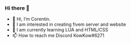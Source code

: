 ### Hi there 👋

- 👋 Hi, I’m Corentin.
- 👀 I am interested in creating fivem server and website
- 🌱 I am currently learning LUA and HTML/CSS
- 📫 How to reach me Discord KowKow#6271
